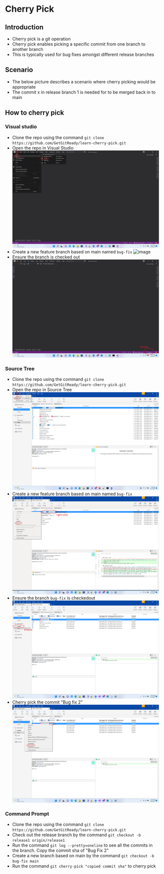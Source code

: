 # Cherry Pick

## Introduction
- Cherry pick is a git operation
- Cherry pick enables picking a specific commit from one branch to another branch
- This is typically used for bug fixes amongst different release branches

## Scenario
- The below picture describes a scenario where cherry picking would be appropriate
- The commit x in release branch 1 is needed for to be merged back in to main

## How to cherry pick

### Visual studio
- Clone the repo using the command `git clone https://github.com/GetGitReady/learn-cherry-pick.git`
- Open the repo in Visual Studio
![image](vs-open-folder.png)
- Create a new feature branch based on main named `bug-fix`
![image](visual-studio-create-branch.png)
- Ensure the branch is checked out
![image](visual-studio-ensure-branch-checked-out.png)


### Source Tree
- Clone the repo using the command `git clone https://github.com/GetGitReady/learn-cherry-pick.git`
- Open the repo in Source Tree
![image](source-tree-open.png)
- Create a new feature branch based on main named `bug-fix`
![image](source-tree-create-branch.gif)
- Ensure the branch `bug-fix` is checkedout
![image](source-tree-ensure-branch.png)
- Cherry pick the commit "Bug fix 2"
![image](source-tree-cherry-pick.png)

### Command Prompt
- Clone the repo using the command `git clone https://github.com/GetGitReady/learn-cherry-pick.git`
- Check out the release branch by the command `git checkout -b  release1 origin/release1`
- Run the command `git log --pretty=oneline` to see all the commits in the branch. Copy the commit sha of "Bug Fix 2"
- Create a new branch based on main by the command `git checkout -b bug-fix main` 
- Run the command `git cherry-pick "copied commit sha"` to cherry pick
